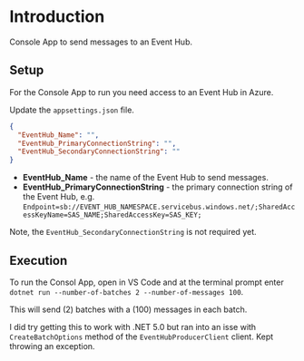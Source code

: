 # Introduction

Console App to send messages to an Event Hub.

## Setup

For the Console App to run you need access to an Event Hub in Azure.

Update the `appsettings.json` file.

```json
{
  "EventHub_Name": "",
  "EventHub_PrimaryConnectionString": "",
  "EventHub_SecondaryConnectionString": ""
}
```

* **EventHub_Name** - the name of the Event Hub to send messages.
* **EventHub_PrimaryConnectionString** - the primary connection string of the Event Hub, e.g. `Endpoint=sb://EVENT_HUB_NAMESPACE.servicebus.windows.net/;SharedAccessKeyName=SAS_NAME;SharedAccessKey=SAS_KEY;` 

Note, the `EventHub_SecondaryConnectionString` is not required yet.

## Execution

To run the Consol App, open in VS Code and at the terminal prompt enter `dotnet run --number-of-batches 2 --number-of-messages 100`.

This will send (2) batches with a (100) messages in each batch.

I did try getting this to work with .NET 5.0 but ran into an isse with `CreateBatchOptions` method of the `EventHubProducerClient` client. Kept throwing an exception.
